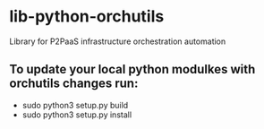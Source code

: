 # lib-python-orchutils
Library for P2PaaS infrastructure orchestration automation

## To update your local python modulkes with orchutils changes run:
 - sudo python3 setup.py build
 - sudo python3 setup.py install
